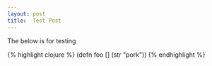 ```yaml
---
layout: post
title:  Test Post
---
```




The below is for testing

{% highlight clojure %}
(defn foo [] (str "pork"))
{% endhighlight %}